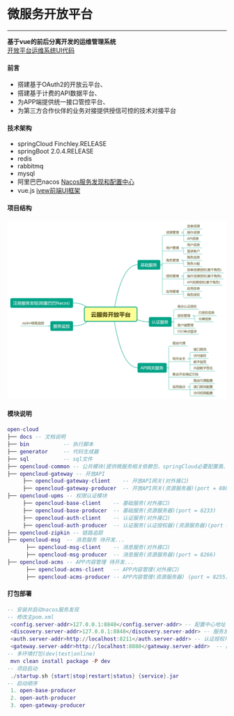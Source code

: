 # 微服务开放平台
---
**基于vue的前后分离开发的运维管理系统**      
[开放平台运维系统UI代码](https://gitee.com/liuyadu/open-cloud-ui)  
#### 前言
- 搭建基于OAuth2的开放云平台、 
- 搭建基于计费的API数据平台、 
- 为APP端提供统一接口管控平台、 
- 为第三方合作伙伴的业务对接提供授信可控的技术对接平台
#### 技术架构
- springCloud Finchley.RELEASE  
- springBoot 2.0.4.RELEASE  
- redis  
- rabbitmq  
- mysql  
- 阿里巴巴nacos  [Nacos服务发现和配置中心](https://nacos.io/en-us/) 
- vue.js [ivew前端UI框架](https://www.iviewui.com/docs/guide/install)
#### 项目结构
![Alt text](/docs/云服务开放平台.png)
#### 模块说明
``` lua
open-cloud
├── docs -- 文档说明
├── bin           -- 执行脚本  
├── generator     -- 代码生成器  
├── sql           -- sql文件  
├── opencloud-common -- 公共模块(提供微服务相关依赖包、springCloud必要配置类、工具类、统一全局异常解析)
├── opencloud-gateway -- 开放API
     ├── opencloud-gateway-client    -- 开放API网关(对外接口)
     ├── opencloud-gateway-producer  -- 开放API网关(资源服务器)(port = 8888)  
├── opencloud-upms -- 权限认证模块
     ├── opencloud-base-client    -- 基础服务(对外接口)
     ├── opencloud-base-producer  -- 基础服务(资源服务器)(port = 8233)  
     ├── opencloud-auth-client    -- 认证服务(对外接口)
     ├── opencloud-auth-producer  -- 认证服务(认证授权器)(资源服务器)(port = 8211)  
├── opencloud-zipkin -- 链路追踪 
├── opencloud-msg  -- 消息服务 待开发...  
      ├── opencloud-msg-client    -- 消息服务(对外接口)
      ├── opencloud-msg-producer  -- 消息服务(资源服务器)(port = 8266)  
├── opencloud-acms -- APP内容管理 待开发...  
      ├── opencloud-acms-client   -- APP内容管理(对外接口)
      ├── opencloud-acms-producer -- APP内容管理(资源服务器) (port = 8255)
```

#### 打包部署
``` lua
-- 安装并启动nacos服务发现 
-- 修改主pom.xml
 <config.server-addr>127.0.0.1:8848</config.server-addr> -- 配置中心地址
 <discovery.server-addr>127.0.0.1:8848</discovery.server-addr> -- 服务发现地址
 <auth.server-addr>http://localhost:8211</auth.server-addr> -- 认证授权地址
 <gateway.server-addr>http://localhost:8888</gateway.server-addr>  -- 网关服务地址
-- 多环境打包(dev|test|online)
 mvn clean install package -P dev
-- 项目启动
 ./startup.sh {start|stop|restart|status} {service}.jar
-- 启动顺序  
 1. open-base-producer  
 2. open-auth-producer  
 3. open-gateway-producer  
```

   

